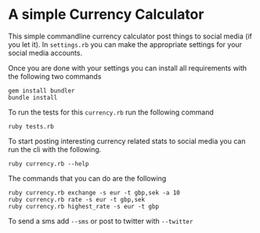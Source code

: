# A simple Currency Calculator

This simple commandline currency calculator post things to social media (if you let it). In `settings.rb` you can make the appropriate settings for your social media accounts. 

Once you are done with your settings you can install all requirements with the following two commands

    gem install bundler
    bundle install

To run the tests for this `currency.rb` run the following command

    ruby tests.rb

To start posting interesting currency related stats to social media you can run the cli with the following. 

    ruby currency.rb --help

The commands that you can do are the following

    ruby currency.rb exchange -s eur -t gbp,sek -a 10
    ruby currency.rb rate -s eur -t gbp,sek
    ruby currency.rb highest_rate -s eur -t gbp

To send a sms add `--sms` or post to twitter with `--twitter`
